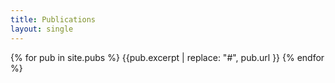 ```yaml
---
title: Publications
layout: single
---
```


{% for pub in site.pubs %}
{{pub.excerpt | replace: "#", pub.url }}
{% endfor %}
